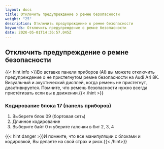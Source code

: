 ```yaml
---
layout: docs
title: Отключить предупреждение о ремне безопасности
weight: "25"
description: Отключить предупреждение о ремне безопасности
keywords: Отключить предупреждение о ремне безопасности
date: 2020-05-01T14:36:57.045Z
---
```

## Отключить предупреждение о ремне безопасности

{{< hint info >}}Во вставке панели приборов (AI) вы можете отключить предупреждение о не пристегнутом ремне безопасности на Audi A4 8K. Визуальный и акустический дисплей, когда ремень не пристегнут, деактивируется. Помните, что ремень безопасности нужно всегда пристёгивать если вы в движении.{{< /hint >}}

### **Кодирование блока 17 (панель приборов)**

1. Выберете блок 09 (бортовая сеть)
2. Длинное кодирование
3. Выберите байт 0 и уберите галочки в бит 2, 3, 4


{{< hint danger >}}И помните, что все манипуляции с блоками и кодировкой, Вы делаете на свой страх и риск.{{< /hint>}}